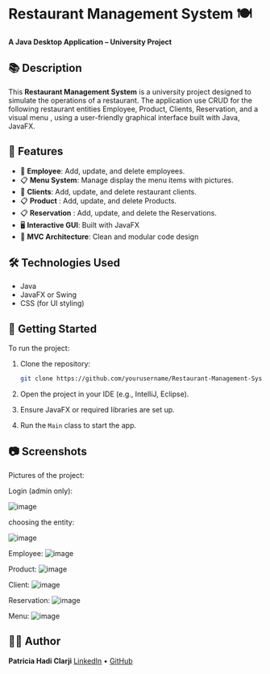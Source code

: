 
# Restaurant Management System 🍽️

**A Java Desktop Application – University Project**

## 📚 Description

This **Restaurant Management System** is a university project designed to simulate the operations of a restaurant. The application use CRUD for the following restaurant entities Employee, Product, Clients, Reservation, and a visual menu ,  using a user-friendly graphical interface built with Java, JavaFX.

## 🧩 Features

* 🧾 **Employee**: Add, update, and delete employees.
* 📋 **Menu System**: Manage display the menu items with pictures.
* 🧾 **Clients**: Add, update, and delete restaurant clients.
* 📋 **Product** : Add, update, and delete Products.
* 📋 **Reservation** : Add, update, and delete the Reservations.
* 🖥️ **Interactive GUI**: Built with JavaFX 
* 🧠 **MVC Architecture**: Clean and modular code design

## 🛠️ Technologies Used

* Java
* JavaFX or Swing
* CSS (for UI styling)

## 🚀 Getting Started

To run the project:

1. Clone the repository:

   ```bash
   git clone https://github.com/yourusername/Restaurant-Management-System.git
   ```
2. Open the project in your IDE (e.g., IntelliJ, Eclipse).
3. Ensure JavaFX or required libraries are set up.
4. Run the `Main` class to start the app.

## 📷 Screenshots
Pictures of the project:


Login (admin only):

![image](https://github.com/user-attachments/assets/af39faf0-053e-440e-9420-6934b0cb2366)

choosing the entity:

![image](https://github.com/user-attachments/assets/44c33d26-00ff-4579-ac51-ec59f80ec88f)

Employee:
![image](https://github.com/user-attachments/assets/7c44f385-a31e-4fa4-97d8-cb97a0ab0c1a)

Product:
![image](https://github.com/user-attachments/assets/fe3d0ca8-64f7-4c33-97d5-f0567bbc7a87)

Client:
![image](https://github.com/user-attachments/assets/8775c034-b455-4025-abd5-66655df8e963)

Reservation:
![image](https://github.com/user-attachments/assets/baa2be00-3db2-4e23-9446-8052290e8532)

Menu:
![image](https://github.com/user-attachments/assets/55a02ef9-a5e0-4eae-817e-7b17991fe477)




## 👩‍💻 Author

**Patricia Hadi Clarji**
[LinkedIn](https://www.linkedin.com/in/patricia-clarji-7056a8347/) • [GitHub](https://github.com/1Quost)
